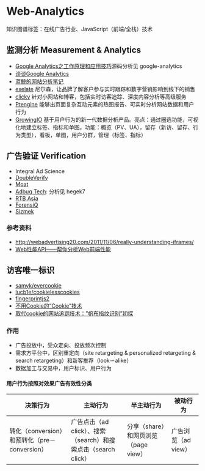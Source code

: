 # Web-Analytics

知识图谱标签：在线广告行业、JavaScript（前端/全栈）技术

## 监测分析 Measurement & Analytics

- [Google Analytics之工作原理和应用技巧](http://www.drupal001.com/2012/04/google-analytics-mechanism/)源码分析见 google-analytics
- [谈谈Google Analytics](http://yansong.me/2013/09/17/talk-about-Google-Analytics.html)
- [蓝鲸的网站分析笔记](http://bluewhale.cc/?s=Google)
- [exelate](http://exelate.com/) 尼尔森，让品牌了解客户参与实时跟踪和数字营销影响到线下的销售
- [clicky](http://clicky.com/)  针对小网站和博客，包括实时访客追踪、深度内容分析等高级服务
- [Ptengine](https://www.ptengine.com/)  能够出页面复杂互动元素的热图报告、可实时分析网站数据和用户行为
- [GrowingIO](https://www.growingio.com/) 基于用户行为的新一代数据分析产品。亮点：通过圈选功能，可视化地建立标签、指标和单图。功能：概览（PV、UA），留存（新访、留存、行为类型），看板，单图，用户分群，管理（标签、指标）

## 广告验证 Verification

- Integral Ad Science
- [DoubleVerify](http://doubleverify.com/)
- [Moat](http://www.moat.com)
- [Adbug Tech](http://www.adbugtech.com/): 分析见 hegek7
- [RTB Asia](http://rtbasia.com)
- [ForensiQ](http://forensiq.com)
- [Sizmek](http://www.sizmek.com)

### 参考资料
- http://webadvertising20.com/2011/11/06/really-understanding-iframes/
- [Web性能API——帮你分析Web前端性能](http://www.infoq.com/cn/news/2015/06/web-performance-api)

## 访客唯一标识

- [samyk/evercookie](https://github.com/samyk/evercookie)
- [lucb1e/cookielesscookies](https://github.com/lucb1e/cookielesscookies)
- [fingerprintjs2](https://github.com/Valve/fingerprintjs2)
- [不用Cookie的“Cookie”技术](http://blog.jobbole.com/46266/)
- [取代cookie的网站追踪技术：”帆布指纹识别”初探](http://netsecurity.51cto.com/art/201407/446816.htm)

### 作用

- 广告投放中，受众定向、投放频次控制
- 需求方平台中，区别重定向（site retargeting & personalized retargeting & search retargeting）和新客推荐（look－alike）
- 数据加工与交易中，用户标识、用户行为

#### 用户行为按照对效果广告有效性分类

| 决策行为 | 主动行为 | 半主动行为 | 被动行为 |
|--------|--------|--------|--------|
| 转化（conversion）和预转化（pre－conversion） | 广告点击（ad click）、搜索（search）和搜索点击（search click） | 分享（share）和网页浏览（page view） | 广告浏览（ad view） |

